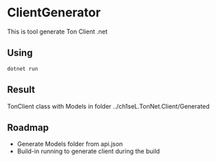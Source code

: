 ﻿# ClientGenerator

This is tool generate Ton Client .net 

## Using

```
dotnet run
```

## Result

TonClient class with Models in folder ../ch1seL.TonNet.Client/Generated

## Roadmap 

- Generate Models folder from api.json
- Build-in running to generate client during the build